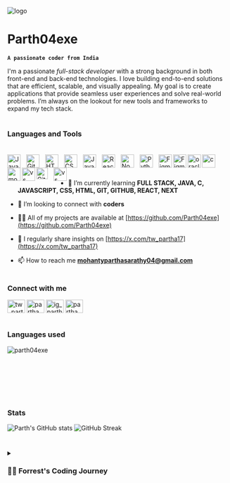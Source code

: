 ![logo](https://github.com/Parth04exe/Parth04exe/blob/main/BLack%20Minimalist%20Corporate%20Staff%20Identity%20LinkedIn%20Banner.png)
#  Parth04exe
<h>**`A passionate coder from India`**</h>

I'm a passionate *full-stack developer* with a strong background in both front-end and back-end technologies. I love building end-to-end solutions that are efficient, scalable, and visually appealing. My goal is to create applications that provide seamless user experiences and solve real-world problems. I’m always on the lookout for new tools and frameworks to expand my tech stack.

#
###  Languages and Tools<br><br>


<img align="left" alt="Java" width="30px" style="padding-right:10px;" src="https://cdn.jsdelivr.net/gh/devicons/devicon/icons/java/java-original.svg"/>
<img align="left" alt="Git" width="30px" style="padding-right:10px;" src="https://cdn.jsdelivr.net/gh/devicons/devicon/icons/git/git-original.svg" />
<img align="left" alt="HTML" width="30px" style="padding-right:10px;" src="https://cdn.jsdelivr.net/gh/devicons/devicon/icons/html5/html5-plain.svg" />
<img align="left" alt="CSS" width="30px" style="padding-right:10px;" src="https://cdn.jsdelivr.net/gh/devicons/devicon/icons/css3/css3-plain.svg" />
<img align="left" alt="JavaScript" width="30px" style="padding-right:10px;" src="https://cdn.jsdelivr.net/gh/devicons/devicon/icons/javascript/javascript-plain.svg" />
<img align="left" alt="React" width="30px" style="padding-right:10px;" src="https://cdn.jsdelivr.net/gh/devicons/devicon/icons/react/react-original.svg" />
<img align="left" alt="NodeJS" width="30px" style="padding-right:10px;" src="https://cdn.jsdelivr.net/gh/devicons/devicon/icons/nodejs/nodejs-original.svg" />
<img align="left" alt="Python" width="30px" style="padding-right:10px;" src="https://cdn.jsdelivr.net/gh/devicons/devicon/icons/python/python-plain.svg" />
<img align="left" alt="Figma" width="30px" src="https://cdn.jsdelivr.net/gh/devicons/devicon@latest/icons/figma/figma-original.svg" />
<img align="left" alt="Figma" width="30px" 
src="https://cdn.jsdelivr.net/gh/devicons/devicon@latest/icons/canva/canva-original.svg" />
<img align="left" alt="oracle" width="30px" 
src="https://cdn.jsdelivr.net/gh/devicons/devicon@latest/icons/oracle/oracle-original.svg" />
<img align="left" alt="c" width="30px" 
src="https://cdn.jsdelivr.net/gh/devicons/devicon@latest/icons/c/c-original.svg" />
<img align="left" alt="mongo" width="30px" src="https://cdn.jsdelivr.net/gh/devicons/devicon@latest/icons/mongodb/mongodb-original-wordmark.svg" />
<img align="left" alt="vs" width="30px" src="https://cdn.jsdelivr.net/gh/devicons/devicon@latest/icons/vscode/vscode-original.svg" />

[<img align="left" alt="GitHub" width="26px" src="https://user-images.githubusercontent.com/3369400/139447912-e0f43f33-6d9f-45f8-be46-2df5bbc91289.png" style="padding-right:10px;" />](https://www.youtube.com/playlist?list=PLkwxH9e_vrAJ0WbEsFA9W3I1W-g_BTsbt#gh-dark-mode-only)


<img align="left" alt="vs" width="30px" src="https://cdn.jsdelivr.net/gh/devicons/devicon@latest/icons/sqldeveloper/sqldeveloper-original.svg" />
          
          
<br/>

#

- 🌱 I’m currently learning **FULL STACK, JAVA, C, JAVASCRIPT, CSS, HTML, GIT, GITHUB, REACT, NEXT**

- 🤝 I’m looking to connect with **coders**

- 👨‍💻 All of my projects are available at [https://github.com/Parth04exe](https://github.com/Parth04exe)

- 📝 I regularly share insights on [https://x.com/tw_partha17](https://x.com/tw_partha17)

- 📫 How to reach me **mohantyparthasarathy04@gmail.com**

#

<h3 align="left"> Connect with me</h3>
<p align="left">
<a href="https://twitter.com/tw_partha17" target="blank"><img align="center" src="https://raw.githubusercontent.com/rahuldkjain/github-profile-readme-generator/master/src/images/icons/Social/twitter.svg" alt="tw_partha17" height="30" width="40" /></a>
<a href="https://www.linkedin.com/in/partha-sarathy-mohanty04/" target="blank"><img align="center" src="https://raw.githubusercontent.com/rahuldkjain/github-profile-readme-generator/master/src/images/icons/Social/linked-in-alt.svg" alt="partha sarathy mohanty" height="30" width="40" /></a>
<a href="https://instagram.com/ig_partha17" target="blank"><img align="center" src="https://raw.githubusercontent.com/rahuldkjain/github-profile-readme-generator/master/src/images/icons/Social/instagram.svg" alt="ig_partha17" height="30" width="40" /></a>
<a href="https://www.leetcode.com/partha_sarathy_mohanty" target="blank"><img align="center" src="https://raw.githubusercontent.com/rahuldkjain/github-profile-readme-generator/master/src/images/icons/Social/leet-code.svg" alt="partha_sarathy_mohanty" height="30" width="40" /></a>
</p>

#

###  Languages used

<p><img align="left" src="https://github-readme-stats.vercel.app/api/top-langs?username=parth04exe&show_icons=blue-green&locale=en&layout=compact&theme=blue-green" alt="parth04exe" /></p><br><br><br><br><br><br>


#

###  Stats

![Parth's GitHub stats](https://github-readme-stats.vercel.app/api?username=parth04exe&show_icons=true&theme=blue-green) ![GitHub Streak](https://streak-stats.demolab.com?user=parth04exe&theme=blue-green&border_radius=4.5)

#

<details>
 <summary><h3>👨‍💻 Forrest's Coding Journey</h3></summary>
   I started my coding journey as a naive computer science student with a passion to learn everything I could about this programming world - code, unix, linux, theory. And all the while, teaching myself iOS development with a dream to build my own app, but that soon got overshadowed by my desire to excel in Java. A desire that landed me a full-stack software engineering job upon graduation. However, I had another desire I had been pursuing throughout this time - YouTube content creation. I eventually ended up quitting my software engineering job to pursue YouTube full-time, and that has been my focus ever since. But there's something that's always bothered me about my journey - abandoning my dream of building my own app to pursue the safe route, a job. Now I've already taken the leap away from that safety net into this uncomfortable, unexplored world that it being a creator. And it worked out, but again, it became comfortable. It's easier to create a video than go out on a ledge and build my own product. I do have to eat, at the end of the day, but I think it's time. It's time to get uncomfortable again. I have a burning desire to get back on the horse, and fulfill that dream younger me had of building my own app, my own product. And in order to do that, I'll be implmementing a few measures to streamline my YouTube content to focus more time on fulfilling that dream - a dream that I'll be ready to tackle in 2023 due to the measure I'm putting in place now until the end of 2022. Don't wait up, because I'm coming.

[website]: https://fkcodes.com
[youtube]: https://youtube.com/fknight


<p align="left"> <img src="https://komarev.com/ghpvc/?username=parth04exe&label=Profile%20views&color=0e75b6&style=flat" alt="parth04exe" /> </p>
